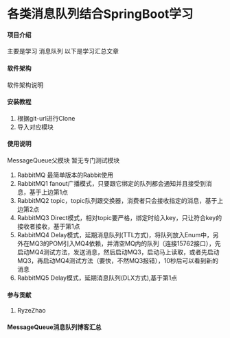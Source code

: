 # 各类消息队列结合SpringBoot学习

#### 项目介绍
主要是学习 消息队列
以下是学习汇总文章

#### 软件架构
软件架构说明


#### 安装教程

1. 根据git-url进行Clone
2. 导入对应模块

#### 使用说明
MessageQueue父模块
暂无专门测试模块


1. RabbitMQ
    最简单版本的Rabbit使用
2. RabbitMQ1
    fanout广播模式，只要跟它绑定的队列都会通知并且接受到消息，基于上边第1点
3. RabbitMQ2
    topic，topic队列跟交换器，消费者只会接收指定的消息，基于上边第2点
4. RabbitMQ3
    Direct模式，相对topic要严格，绑定时给入key，只让符合key的接收者接收，基于第1点
5. RabbitMQ4
    Delay模式，延期消息队列(TTL方式)，将队列放入Enum中，另外在MQ3的POM引入MQ4依赖，并清空MQ内的队列（连接15762接口），先启动MQ4测试方法，发送消息，然后启动MQ3，启动马上读取，或者先启动MQ3，再启动MQ4测试方法（要快，不然MQ3报错），10秒后可以看到新的消息
6. RabbitMQ5
    Delay模式，延期消息队列(DLX方式),基于第1点

#### 参与贡献

1. RyzeZhao

#### MessageQueue消息队列博客汇总